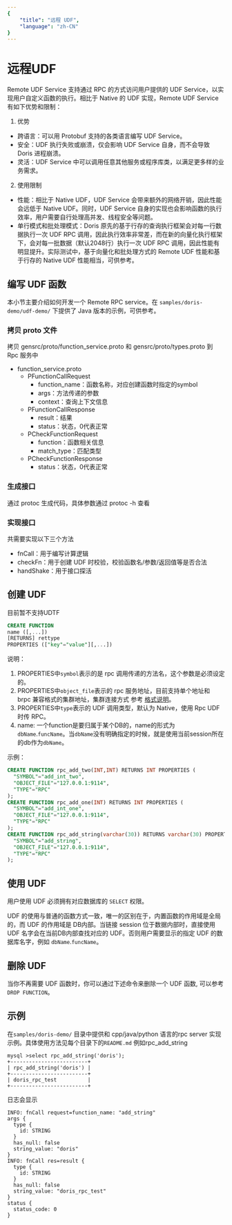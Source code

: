 ```yaml
---
{
    "title": "远程 UDF",
    "language": "zh-CN"
}
---
```


<!-- 
Licensed to the Apache Software Foundation (ASF) under one
or more contributor license agreements.  See the NOTICE file
distributed with this work for additional information
regarding copyright ownership.  The ASF licenses this file
to you under the Apache License, Version 2.0 (the
"License"); you may not use this file except in compliance
with the License.  You may obtain a copy of the License at

  http://www.apache.org/licenses/LICENSE-2.0

Unless required by applicable law or agreed to in writing,
software distributed under the License is distributed on an
"AS IS" BASIS, WITHOUT WARRANTIES OR CONDITIONS OF ANY
KIND, either express or implied.  See the License for the
specific language governing permissions and limitations
under the License.
-->

# 远程UDF

Remote UDF Service 支持通过 RPC 的方式访问用户提供的 UDF Service，以实现用户自定义函数的执行。相比于 Native 的 UDF 实现，Remote UDF Service 有如下优势和限制：
1. 优势
* 跨语言：可以用 Protobuf 支持的各类语言编写 UDF Service。
* 安全：UDF 执行失败或崩溃，仅会影响 UDF Service 自身，而不会导致 Doris 进程崩溃。
* 灵活：UDF Service 中可以调用任意其他服务或程序库类，以满足更多样的业务需求。

2. 使用限制
* 性能：相比于 Native UDF，UDF Service 会带来额外的网络开销，因此性能会远低于 Native UDF。同时，UDF Service 自身的实现也会影响函数的执行效率，用户需要自行处理高并发、线程安全等问题。
* 单行模式和批处理模式：Doris 原先的基于行存的查询执行框架会对每一行数据执行一次 UDF RPC 调用，因此执行效率非常差，而在新的向量化执行框架下，会对每一批数据（默认2048行）执行一次 UDF RPC 调用，因此性能有明显提升。实际测试中，基于向量化和批处理方式的 Remote UDF 性能和基于行存的 Native UDF 性能相当，可供参考。

## 编写 UDF 函数


本小节主要介绍如何开发一个 Remote RPC service。在 `samples/doris-demo/udf-demo/` 下提供了 Java 版本的示例，可供参考。

### 拷贝 proto 文件

拷贝 gensrc/proto/function_service.proto 和 gensrc/proto/types.proto 到 Rpc 服务中

- function_service.proto
    - PFunctionCallRequest
        - function_name：函数名称，对应创建函数时指定的symbol
        - args：方法传递的参数
        - context：查询上下文信息
    - PFunctionCallResponse
        - result：结果
        - status：状态，0代表正常
    - PCheckFunctionRequest
        - function：函数相关信息
        - match_type：匹配类型
    - PCheckFunctionResponse
        - status：状态，0代表正常

### 生成接口

通过 protoc 生成代码，具体参数通过 protoc -h 查看

### 实现接口

共需要实现以下三个方法
- fnCall：用于编写计算逻辑
- checkFn：用于创建 UDF 时校验，校验函数名/参数/返回值等是否合法
- handShake：用于接口探活

## 创建 UDF

目前暂不支持UDTF

```sql
CREATE FUNCTION 
name ([,...])
[RETURNS] rettype
PROPERTIES (["key"="value"][,...])	
```
说明：

1. PROPERTIES中`symbol`表示的是 rpc 调用传递的方法名，这个参数是必须设定的。
2. PROPERTIES中`object_file`表示的 rpc 服务地址，目前支持单个地址和 brpc 兼容格式的集群地址，集群连接方式 参考 [格式说明](https://github.com/apache/incubator-brpc/blob/master/docs/cn/client.md#%E8%BF%9E%E6%8E%A5%E6%9C%8D%E5%8A%A1%E9%9B%86%E7%BE%A4)。
3. PROPERTIES中`type`表示的 UDF 调用类型，默认为 Native，使用 Rpc UDF时传 RPC。
4. name: 一个function是要归属于某个DB的，name的形式为`dbName`.`funcName`。当`dbName`没有明确指定的时候，就是使用当前session所在的db作为`dbName`。

示例：
```sql
CREATE FUNCTION rpc_add_two(INT,INT) RETURNS INT PROPERTIES (
  "SYMBOL"="add_int_two",
  "OBJECT_FILE"="127.0.0.1:9114",
  "TYPE"="RPC"
);
CREATE FUNCTION rpc_add_one(INT) RETURNS INT PROPERTIES (
  "SYMBOL"="add_int_one",
  "OBJECT_FILE"="127.0.0.1:9114",
  "TYPE"="RPC"
);
CREATE FUNCTION rpc_add_string(varchar(30)) RETURNS varchar(30) PROPERTIES (
  "SYMBOL"="add_string",
  "OBJECT_FILE"="127.0.0.1:9114",
  "TYPE"="RPC"
);
```

## 使用 UDF

用户使用 UDF 必须拥有对应数据库的 `SELECT` 权限。

UDF 的使用与普通的函数方式一致，唯一的区别在于，内置函数的作用域是全局的，而 UDF 的作用域是 DB内部。当链接 session 位于数据内部时，直接使用 UDF 名字会在当前DB内部查找对应的 UDF。否则用户需要显示的指定 UDF 的数据库名字，例如 `dbName`.`funcName`。

## 删除 UDF

当你不再需要 UDF 函数时，你可以通过下述命令来删除一个 UDF 函数, 可以参考 `DROP FUNCTION`。

## 示例
在`samples/doris-demo/` 目录中提供和 cpp/java/python 语言的rpc server 实现示例。具体使用方法见每个目录下的`README.md`
例如rpc_add_string
```
mysql >select rpc_add_string('doris');
+-------------------------+
| rpc_add_string('doris') |
+-------------------------+
| doris_rpc_test          |
+-------------------------+
```
日志会显示

```
INFO: fnCall request=function_name: "add_string"
args {
  type {
    id: STRING
  }
  has_null: false
  string_value: "doris"
}
INFO: fnCall res=result {
  type {
    id: STRING
  }
  has_null: false
  string_value: "doris_rpc_test"
}
status {
  status_code: 0
}
```



